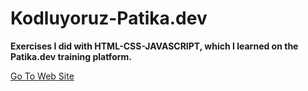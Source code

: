 # Kodluyoruz-Patika.dev 

**Exercises I did with HTML-CSS-JAVASCRIPT, which I learned on the Patika.dev training platform.**

[Go To Web Site](https://academy.patika.dev/tr/paths/baslangic-seviye-frontend-web-development-patikasi)